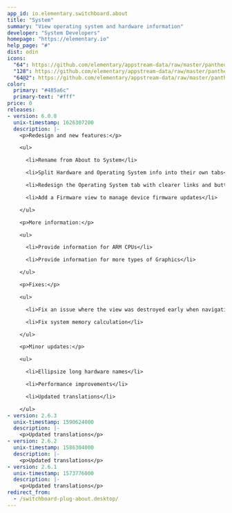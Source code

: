 ```yaml
---
app_id: io.elementary.switchboard.about
title: "System"
summary: "View operating system and hardware information"
developer: "System Developers"
homepage: "https://elementary.io"
help_page: "#"
dist: odin
icons:
  "64": https://github.com/elementary/appstream-data/raw/master/pantheon-data/main/icons/64x64/switchboard-plug-about_application-x-firmware.png
  "128": https://github.com/elementary/appstream-data/raw/master/pantheon-data/main/icons/128x128/switchboard-plug-about_application-x-firmware.png
  "64@2": https://github.com/elementary/appstream-data/raw/master/pantheon-data/main/icons/64x64@2/switchboard-plug-about_application-x-firmware.png
color:
  primary: "#485a6c"
  primary-text: "#fff"
price: 0
releases:
- version: 6.0.0
  unix-timestamp: 1626307200
  description: |-
    <p>Redesign and new features:</p>

    <ul>

      <li>Rename from About to System</li>

      <li>Split Hardware and Operating System info into their own tabs</li>

      <li>Redesign the Operating System tab with clearer links and buttons</li>

      <li>Add a Firmware view to manage device firmware updates</li>

    </ul>

    <p>More information:</p>

    <ul>

      <li>Provide information for ARM CPUs</li>

      <li>Provide information for more types of Graphics</li>

    </ul>

    <p>Fixes:</p>

    <ul>

      <li>Fix an issue where the view was destroyed early when navigating away</li>

      <li>Fix system memory calculation</li>

    </ul>

    <p>Minor updates:</p>

    <ul>

      <li>Ellipsize long hardware names</li>

      <li>Performance improvements</li>

      <li>Updated translations</li>

    </ul>
- version: 2.6.3
  unix-timestamp: 1590624000
  description: |-
    <p>Updated translations</p>
- version: 2.6.2
  unix-timestamp: 1586304000
  description: |-
    <p>Updated translations</p>
- version: 2.6.1
  unix-timestamp: 1573776000
  description: |-
    <p>Updated translations</p>
redirect_from:
  - /switchboard-plug-about.desktop/
---
```



